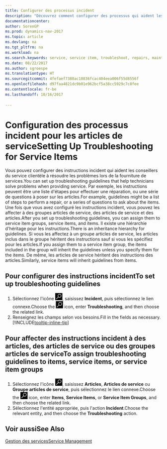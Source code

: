 ```yaml
---
title: Configurer des processus incident
description: "Découvrez comment configurer des processus qui aident les conseillers du service clientèle à identifier et à résoudre les problèmes liés aux articles de service."
documentationcenter: 
author: SorenGP
ms.prod: dynamics-nav-2017
ms.topic: article
ms.devlang: na
ms.tgt_pltfrm: na
ms.workload: na
ms.search.keywords: service, service item, troubleshoot, repairs, maintenance
ms.date: 08/22/2017
ms.author: sgroespe
ms.translationtype: HT
ms.sourcegitcommit: 4fefaef7380ac10836fcac404eea006f55d8556f
ms.openlocfilehash: d97faa4821dc9b01e962bcf5a38cc5929c7c8fee
ms.contentlocale: fr-be
ms.lasthandoff: 10/16/2017

---
```


# <a name="setting-up-troubleshooting-for-service-items"></a><span data-ttu-id="2c130-103">Configuration des processus incident pour les articles de service</span><span class="sxs-lookup"><span data-stu-id="2c130-103">Setting Up Troubleshooting for Service Items</span></span>
<span data-ttu-id="2c130-104">Vous pouvez configurer des instructions incident qui aident les conseillers du service clientèle à résoudre les problèmes lors de la fourniture de services.</span><span class="sxs-lookup"><span data-stu-id="2c130-104">You can set up troubleshooting guidelines that help technicians solve problems when providing service.</span></span> <span data-ttu-id="2c130-105">Par exemple, les instructions peuvent être une liste d'étapes pour effectuer une réparation, ou une série de questions à poser sur les articles.</span><span class="sxs-lookup"><span data-stu-id="2c130-105">For example, guidelines might be a list of steps to perform a repair, or a series of questions to ask about the items.</span></span> <span data-ttu-id="2c130-106">Une fois que vous avez configuré les instructions incident, vous pouvez les affecter à des groupes articles de service, des articles de service et des articles.</span><span class="sxs-lookup"><span data-stu-id="2c130-106">After you set up troubleshooting guidelines, you can assign them to service item groups, service items, and items.</span></span> <span data-ttu-id="2c130-107">Il existe une hiérarchie d'héritage pour les instructions.</span><span class="sxs-lookup"><span data-stu-id="2c130-107">There is an inheritance hierarchy for guidelines.</span></span> <span data-ttu-id="2c130-108">Si vous les affectez à un groupe articles de service, les articles inclus dans le groupe héritent des instructions sauf si vous les spécifiez pour les articles.</span><span class="sxs-lookup"><span data-stu-id="2c130-108">If you assign them to a service item group, the items included in the group will inherit the guidelines unless you specify them for the items.</span></span> <span data-ttu-id="2c130-109">De même, les articles de service héritent des instructions des articles.</span><span class="sxs-lookup"><span data-stu-id="2c130-109">Similarly, service items will inherit guidelines from items.</span></span>  

## <a name="to-set-up-troubleshooting-guidelines"></a><span data-ttu-id="2c130-110">Pour configurer des instructions incident</span><span class="sxs-lookup"><span data-stu-id="2c130-110">To set up troubleshooting guidelines</span></span>
1. <span data-ttu-id="2c130-111">Sélectionnez l'icône ![Page ou état pour la recherche](media/ui-search/search_small.png "Page ou état pour la recherche"), saisissez **Incident**, puis sélectionnez le lien connexe.</span><span class="sxs-lookup"><span data-stu-id="2c130-111">Choose the ![Search for Page or Report](media/ui-search/search_small.png "Search for Page or Report icon") icon, enter **Troubleshooting**, and then choose the related link.</span></span>  
2. <span data-ttu-id="2c130-112">Renseignez les champs selon vos besoins.</span><span class="sxs-lookup"><span data-stu-id="2c130-112">Fill in the fields as necessary.</span></span> [!INCLUDE[tooltip-inline-tip](includes/tooltip-inline-tip_md.md)]  

## <a name="to-assign-troubleshooting-guidelines-to-items-service-items-or-service-item-groups"></a><span data-ttu-id="2c130-113">Pour affecter des instructions incident à des articles, des articles de service ou des groupes articles de service</span><span class="sxs-lookup"><span data-stu-id="2c130-113">To assign troubleshooting guidelines to items, service items, or service item groups</span></span>
1. <span data-ttu-id="2c130-114">Sélectionnez l'icône ![Page ou état pour la recherche](media/ui-search/search_small.png "Page ou état pour la recherche"), saisissez **Articles**, **Articles de service** ou **Groupe articles de service**, puis sélectionnez le lien connexe.</span><span class="sxs-lookup"><span data-stu-id="2c130-114">Choose the ![Search for Page or Report](media/ui-search/search_small.png "Search for Page or Report icon") icon, enter **Items**, **Service Items**, or **Service Item Groups**, and then choose the related link.</span></span>  
2. <span data-ttu-id="2c130-115">Sélectionnez l'entité appropriée, puis l'action **Incident**.</span><span class="sxs-lookup"><span data-stu-id="2c130-115">Choose the relevant entity, and then choose the **Troubleshooting** action.</span></span>  

## <a name="see-also"></a><span data-ttu-id="2c130-116">Voir aussi</span><span class="sxs-lookup"><span data-stu-id="2c130-116">See Also</span></span>
[<span data-ttu-id="2c130-117">Gestion des services</span><span class="sxs-lookup"><span data-stu-id="2c130-117">Service Management</span></span>](service-service.md)
